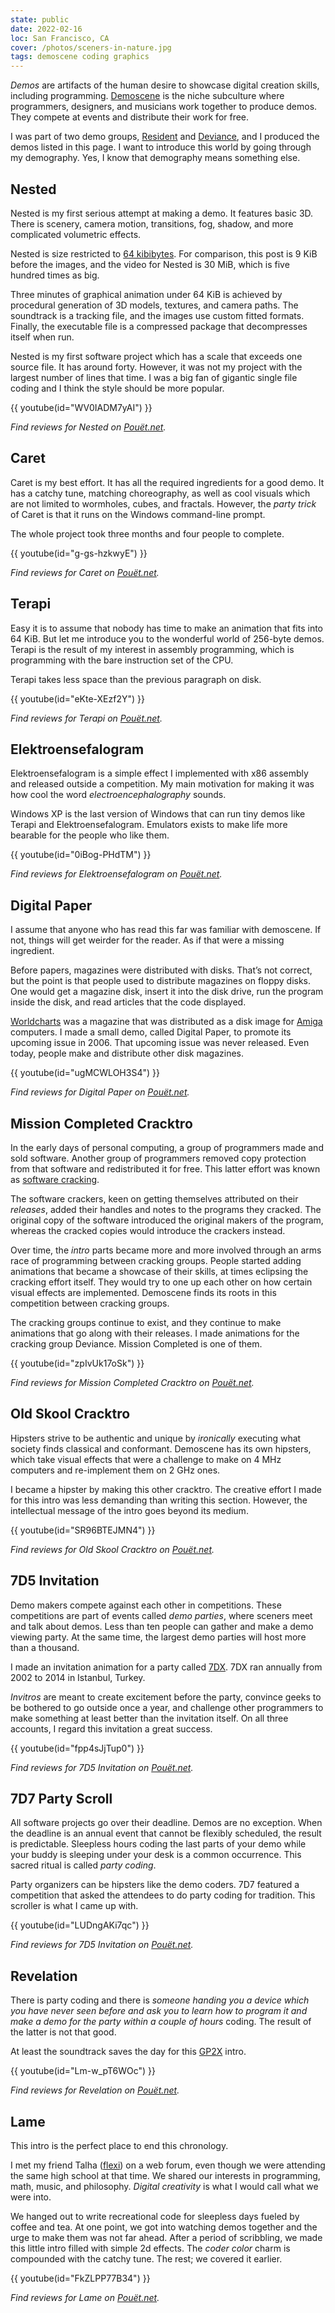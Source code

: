 ```yaml
---
state: public
date: 2022-02-16
loc: San Francisco, CA
cover: /photos/sceners-in-nature.jpg
tags: demoscene coding graphics
---
```


*Demos* are artifacts of the human desire to showcase digital creation skills, including programming. [Demoscene](https://en.wikipedia.org/wiki/Demoscene) is the niche subculture where programmers, designers, and musicians work together to produce demos. They compete at events and distribute their work for free.

I was part of two demo groups, [Resident](https://www.residentland.info/) and [Deviance](https://deviance.untergrund.net/), and I produced the demos listed in this page. I want to introduce this world by going through my demography. Yes, I know that demography means something else.

## Nested

Nested is my first serious attempt at making a demo. It features basic 3D. There is scenery, camera motion, transitions, fog, shadow, and more complicated volumetric effects.

Nested is size restricted to [64 kibibytes](https://en.wikipedia.org/wiki/64K_intro). For comparison, this post is 9 KiB before the images, and the video for Nested is 30 MiB, which is five hundred times as big.

Three minutes of graphical animation under 64 KiB is achieved by procedural generation of 3D models, textures, and camera paths. The soundtrack is a tracking file, and the images use custom fitted formats. Finally, the executable file is a compressed package that decompresses itself when run.

Nested is my first software project which has a scale that exceeds one source file. It has around forty. However, it was not my project with the largest number of lines that time. I was a big fan of gigantic single file coding and I think the style should be more popular.

{{ youtube(id="WV0IADM7yAI") }}

_Find reviews for Nested on [Pouët.net](https://www.pouet.net/prod.php?which=19042)._

## Caret

Caret is my best effort. It has all the required ingredients for a good demo. It has a catchy tune, matching choreography, as well as cool visuals which are not limited to wormholes, cubes, and fractals. However, the _party trick_ of Caret is that it runs on the Windows command-line prompt.

The whole project took three months and four people to complete.

{{ youtube(id="g-gs-hzkwyE") }}

_Find reviews for Caret on [Pouët.net](https://www.pouet.net/prod.php?which=24206)._

## Terapi

Easy it is to assume that nobody has time to make an animation that fits into 64 KiB. But let me introduce you to the wonderful world of 256-byte demos. Terapi is the result of my interest in assembly programming, which is programming with the bare instruction set of the CPU.

Terapi takes less space than the previous paragraph on disk.

{{ youtube(id="eKte-XEzf2Y") }}

_Find reviews for Terapi on [Pouët.net](https://www.pouet.net/prod.php?which=27668)._

## Elektroensefalogram

Elektroensefalogram is a simple effect I implemented with x86 assembly and released outside a competition. My main motivation for making it was how cool the word _electroencephalography_ sounds.

Windows XP is the last version of Windows that can run tiny demos like Terapi and Elektroensefalogram. Emulators exists to make life more bearable for the people who like them.

{{ youtube(id="0iBog-PHdTM") }}

_Find reviews for Elektroensefalogram on [Pouët.net](https://www.pouet.net/prod.php?which=30049)._

## Digital Paper

I assume that anyone who has read this far was familiar with demoscene. If not, things will get weirder for the reader. As if that were a missing ingredient.

Before papers, magazines were distributed with disks. That’s not correct, but the point is that people used to distribute magazines on floppy disks. One would get a magazine disk, insert it into the disk drive, run the program inside the disk, and read articles that the code displayed.

[Worldcharts](https://worldcharts.untergrund.net/) was a magazine that was distributed as a disk image for [Amiga](https://en.wikipedia.org/wiki/Amiga) computers. I made a small demo, called Digital Paper, to promote its upcoming issue in 2006. That upcoming issue was never released. Even today, people make and distribute other disk magazines.

{{ youtube(id="ugMCWLOH3S4") }}

_Find reviews for Digital Paper on [Pouët.net](https://www.pouet.net/prod.php?which=24516)._

## Mission Completed Cracktro

In the early days of personal computing, a group of programmers made and sold software. Another group of programmers removed copy protection from that software and redistributed it for free. This latter effort was known as [software cracking](https://en.wikipedia.org/wiki/Software_cracking).

The software crackers, keen on getting themselves attributed on their _releases_, added their handles and notes to the programs they cracked. The original copy of the software introduced the original makers of the program, whereas the cracked copies would introduce the crackers instead.

Over time, the _intro_ parts became more and more involved through an arms race of programming between cracking groups. People started adding animations that became a showcase of their skills, at times eclipsing the cracking effort itself. They would try to one up each other on how certain visual effects are implemented. Demoscene finds its roots in this competition between cracking groups.

The cracking groups continue to exist, and they continue to make animations that go along with their releases. I made animations for the cracking group Deviance. Mission Completed is one of them.

{{ youtube(id="zpIvUk17oSk") }}

_Find reviews for Mission Completed Cracktro on [Pouët.net](https://www.pouet.net/prod.php?which=24629)._

## Old Skool Cracktro

Hipsters strive to be authentic and unique by _ironically_ executing what society finds classical and conformant. Demoscene has its own hipsters, which take visual effects that were a challenge to make on 4 MHz computers and re-implement them on 2 GHz ones.

I became a hipster by making this other cracktro. The creative effort I made for this intro was less demanding than writing this section. However, the intellectual message of the intro goes beyond its medium.

{{ youtube(id="SR96BTEJMN4") }}

_Find reviews for Old Skool Cracktro on [Pouët.net](https://www.pouet.net/prod.php?which=24391)._

## 7D5 Invitation

Demo makers compete against each other in competitions. These competitions are part of events called _demo parties_, where sceners meet and talk about demos. Less than ten people can gather and make a demo viewing party. At the same time, the largest demo parties will host more than a thousand.

I made an invitation animation for a party called [7DX](https://www.7dx-party.org). 7DX ran annually from 2002 to 2014 in Istanbul, Turkey.

_Invitros_ are meant to create excitement before the party, convince geeks to be bothered to go outside once a year, and challenge other programmers to make something at least better than the invitation itself. On all three accounts, I regard this invitation a great success.

{{ youtube(id="fpp4sJjTup0") }}

_Find reviews for 7D5 Invitation on [Pouët.net](https://www.pouet.net/prod.php?which=18411)._

## 7D7 Party Scroll

All software projects go over their deadline. Demos are no exception. When the deadline is an annual event that cannot be flexibly scheduled, the result is predictable. Sleepless hours coding the last parts of your demo while your buddy is sleeping under your desk is a common occurrence. This sacred ritual is called _party coding_.

Party organizers can be hipsters like the demo coders. 7D7 featured a competition that asked the attendees to do party coding for tradition. This scroller is what I came up with.

{{ youtube(id="LUDngAKi7qc") }}

_Find reviews for 7D5 Invitation on [Pouët.net](https://www.pouet.net/prod.php?which=32072)._

## Revelation

There is party coding and there is _someone handing you a device which you have never seen before and ask you to learn how to program it and make a demo for the party within a couple of hours_ coding. The result of the latter is not that good.

At least the soundtrack saves the day for this [GP2X](https://en.wikipedia.org/wiki/GP2X) intro.

{{ youtube(id="Lm-w_pT6WOc") }}

_Find reviews for Revelation on [Pouët.net](https://www.pouet.net/prod.php?which=27672)._

## Lame

This intro is the perfect place to end this chronology.

I met my friend Talha ([flexi](https://twitter.com/flexi_bullet)) on a web forum, even though we were attending the same high school at that time. We shared our interests in programming, math, music, and philosophy. _Digital creativity_ is what I would call what we were into.

We hanged out to write recreational code for sleepless days fueled by coffee and tea. At one point, we got into watching demos together and the urge to make them was not far ahead. After a period of scribbling, we made this little intro filled with simple 2d effects. The _coder color_ charm is compounded with the catchy tune. The rest; we covered it earlier.

{{ youtube(id="FkZLPP77B34") }}

_Find reviews for Lame on [Pouët.net](https://www.pouet.net/prod.php?which=26550)._
